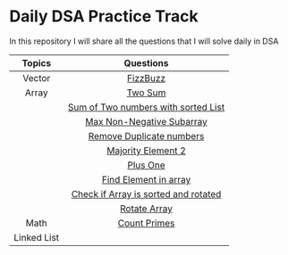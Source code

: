 # Daily DSA Practice Track
In this repository I will share all the questions that I will solve daily in DSA


| **Topics** | **Questions** | 
|:------------:|:-------------:|
| Vector     |  [FizzBuzz](https://leetcode.com/explore/featured/card/top-interview-questions-easy/102/math/743/) 
| Array | [Two Sum](https://leetcode.com/problems/two-sum/)|
| | [Sum of Two numbers with sorted List](https://binarysearch.com/problems/Sum-of-Two-Numbers-with-Sorted-List)
| | [Max Non-Negative Subarray](https://www.interviewbit.com/problems/max-non-negative-subarray/)
| | [Remove Duplicate numbers](https://binarysearch.com/problems/Remove-Duplicate-Numbers)
| | [Majority Element 2](https://leetcode.com/problems/majority-element-ii/)
| | [Plus One](https://leetcode.com/problems/plus-one/)
| | [Find Element in array](https://pepcoding.com/resources/online-java-foundation/function-and-arrays/find-element-in-array-official/ojquestion)
| | [Check if Array is sorted and rotated](https://leetcode.com/problems/check-if-array-is-sorted-and-rotated/)
| | [Rotate Array](https://leetcode.com/problems/rotate-array/)
| Math | [Count Primes]()
| Linked List | 


